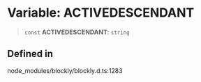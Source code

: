 # Variable: ACTIVEDESCENDANT

> `const` **ACTIVEDESCENDANT**: `string`

## Defined in

node_modules/blockly/blockly.d.ts:1283
